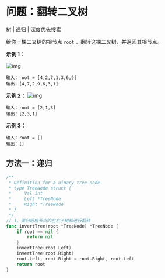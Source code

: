 # 问题：翻转二叉树

[树](/classify/algorithm/基础数据结构-树)  | [递归](/classify/algorithm/算法-递归) | [深度优先搜索](/classify/algorithm/算法-深度优先搜索)

给你一棵二叉树的根节点 `root` ，翻转这棵二叉树，并返回其根节点。

 

**示例 1：**

![img](https://assets.leetcode.com/uploads/2021/03/14/invert1-tree.jpg)

```
输入：root = [4,2,7,1,3,6,9]
输出：[4,7,2,9,6,3,1]
```

**示例 2：**
![img](https://assets.leetcode.com/uploads/2021/03/14/invert2-tree.jpg)

```
输入：root = [2,1,3]
输出：[2,3,1]
```

**示例 3：**

```
输入：root = []
输出：[]
```

## 方法一：递归

```go
/**
 * Definition for a binary tree node.
 * type TreeNode struct {
 *     Val int
 *     Left *TreeNode
 *     Right *TreeNode
 * }
 */
// 1、递归把根节点的左右子树都进行翻转
func invertTree(root *TreeNode) *TreeNode {
    if root == nil {
        return nil
    }
    invertTree(root.Left)
    invertTree(root.Right)
    root.Left, root.Right = root.Right, root.Left
    return root
}
```
